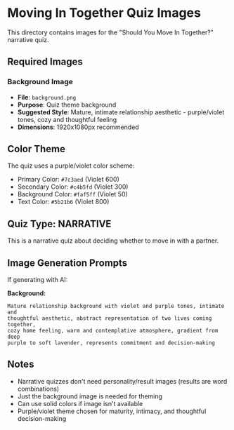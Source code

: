 # Moving In Together Quiz Images

This directory contains images for the "Should You Move In Together?" narrative quiz.

## Required Images

### Background Image
- **File**: `background.png`
- **Purpose**: Quiz theme background
- **Suggested Style**: Mature, intimate relationship aesthetic - purple/violet tones, cozy and thoughtful feeling
- **Dimensions**: 1920x1080px recommended

## Color Theme

The quiz uses a purple/violet color scheme:
- Primary Color: `#7c3aed` (Violet 600)
- Secondary Color: `#c4b5fd` (Violet 300)
- Background Color: `#faf5ff` (Violet 50)
- Text Color: `#5b21b6` (Violet 800)

## Quiz Type: NARRATIVE

This is a narrative quiz about deciding whether to move in with a partner.

## Image Generation Prompts

If generating with AI:

**Background:**
```
Mature relationship background with violet and purple tones, intimate and 
thoughtful aesthetic, abstract representation of two lives coming together, 
cozy home feeling, warm and contemplative atmosphere, gradient from deep 
purple to soft lavender, represents commitment and decision-making
```

## Notes

- Narrative quizzes don't need personality/result images (results are word combinations)
- Just the background image is needed for theming
- Can use solid colors if image isn't available
- Purple/violet theme chosen for maturity, intimacy, and thoughtful decision-making

